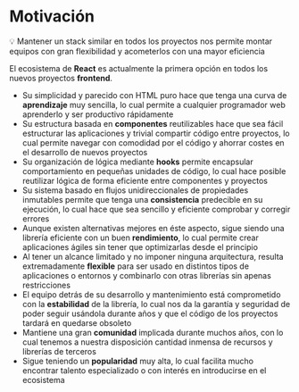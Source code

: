 # Motivación

<aside>
💡 Mantener un stack similar en todos los proyectos nos permite montar equipos con gran flexibilidad y acometerlos con una mayor eficiencia

</aside>

El ecosistema de **React** es actualmente la primera opción en todos los nuevos proyectos **frontend**.

- Su simplicidad y parecido con HTML puro hace que tenga una curva de **aprendizaje** muy sencilla, lo cual permite a cualquier programador web aprenderlo y ser productivo rápidamente
- Su estructura basada en **componentes** reutilizables hace que sea fácil estructurar las aplicaciones y trivial compartir código entre proyectos, lo cual permite navegar con comodidad por el código y ahorrar costes en el desarrollo de nuevos proyectos
- Su organización de lógica mediante **hooks** permite encapsular comportamiento en pequeñas unidades de código, lo cual hace posible reutilizar lógica de forma eficiente entre componentes y proyectos
- Su sistema basado en flujos unidireccionales de propiedades inmutables permite que tenga una **consistencia** predecible en su ejecución, lo cual hace que sea sencillo y eficiente comprobar y corregir errores
- Aunque existen alternativas mejores en éste aspecto, sigue siendo una librería eficiente con un buen **rendimiento**, lo cual permite crear aplicaciones ágiles sin tener que optimizarlas desde el principio
- Al tener un alcance limitado y no imponer ninguna arquitectura, resulta extremadamente **flexible** para ser usado en distintos tipos de aplicaciones o entornos y combinarlo con otras librerías sin apenas restricciones
- El equipo detrás de su desarrollo y mantenimiento está comprometido con la **estabilidad** de la librería, lo cual nos da la garantía y seguridad de poder seguir usándola durante años y que el código de los proyectos tardará en quedarse obsoleto
- Mantiene una gran **comunidad** implicada durante muchos años, con lo cual tenemos a nuestra disposición cantidad inmensa de recursos y librerías de terceros
- Sigue teniendo un **popularidad** muy alta, lo cual facilita mucho encontrar talento especializado o con interés en introducirse en el ecosistema